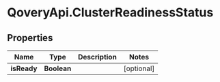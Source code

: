 # QoveryApi.ClusterReadinessStatus

## Properties

Name | Type | Description | Notes
------------ | ------------- | ------------- | -------------
**isReady** | **Boolean** |  | [optional] 


